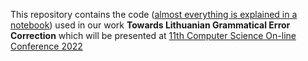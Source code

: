 This repository contains the code ([almost everything is explained in a notebook](Supplementary_code.ipynb)) used in our work **Towards Lithuanian Grammatical Error Correction** which will be presented at [11th Computer Science On-line Conference 2022](https://csoc.openpublish.eu/)
